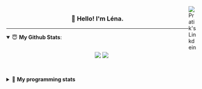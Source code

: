 <!--
<a href="https://twitter.com" target="_blank" rel="nofollow">
 <img align="right" alt="Pratik's Twitter" width="22px" src="https://cdn.jsdelivr.net/npm/simple-icons@v3/icons/twitter.svg" />
</a> 

-->
<a href="https://www.linkedin.com/in/lenagiacalone/" target="_blank" rel="nofollow">
 <img align="right" alt="Pratik's Linkdein" width="22px" src="https://cdn.jsdelivr.net/npm/simple-icons@v3/icons/linkedin.svg" />
</a>



<h3 align="center">👋 Hello! I'm Léna.</h3>

---

<!--
**lgiacalo/lgiacalo** is a ✨ _special_ ✨ repository because its `README.md` (this file) appears on your GitHub profile.

Here are some ideas to get you started:

- 🔭 I’m currently working on ...
- 🌱 I’m currently learning ...
- 👯 I’m looking to collaborate on ...
- 🤔 I’m looking for help with ...
- 💬 Ask me about ...
- 📫 How to reach me: ...
- 😄 Pronouns: ...
- ⚡ Fun fact: ...
-->

<details open>
 <summary> 😇 <b>My Github Stats</b>: </summary>
<br>
<p align = "center">
  <img src = "https://github-readme-stats.vercel.app/api?username=lgiacalo&show_icons=true&theme=nord" width="420">
  <img src = "https://github-readme-stats.vercel.app/api/top-langs/?username=lgiacalo&layout=compact&theme=nord">
</p>
 
<br>
<p align = "center">
  <imp src = "https://github-readme-stats.vercel.app/api/wakatime?username=lgiacalo&theme=nord">
</p>

</details>

<details>
 <summary>🤖 <b>My programming stats</b></summary>
 <br>
 
<!--START_SECTION:waka-->
![Code Time](http://img.shields.io/badge/Code%20Time-0%20secs-blue)

![Lines of code](https://img.shields.io/badge/From%20Hello%20World%20I%27ve%20Written-876%20Thousand%20lines%20of%20code-blue)

**🐱 My GitHub Data** 

> 🏆 83 Contributions in the Year 2022
 > 
> 📦 298.1 kB Used in GitHub's Storage 
 > 
> 🚫 Not Opted to Hire
 > 
> 📜 44 Public Repositories 
 > 
> 🔑 35 Private Repositories  
 > 
**I'm an Early 🐤** 

```text
🌞 Morning    83 commits     ██████░░░░░░░░░░░░░░░░░░░   27.04% 
🌆 Daytime    184 commits    ███████████████░░░░░░░░░░   59.93% 
🌃 Evening    40 commits     ███░░░░░░░░░░░░░░░░░░░░░░   13.03% 
🌙 Night      0 commits      ░░░░░░░░░░░░░░░░░░░░░░░░░   0.0%

```
📅 **I'm Most Productive on Wednesday** 

```text
Monday       67 commits     █████░░░░░░░░░░░░░░░░░░░░   21.82% 
Tuesday      52 commits     ████░░░░░░░░░░░░░░░░░░░░░   16.94% 
Wednesday    70 commits     █████░░░░░░░░░░░░░░░░░░░░   22.8% 
Thursday     67 commits     █████░░░░░░░░░░░░░░░░░░░░   21.82% 
Friday       50 commits     ████░░░░░░░░░░░░░░░░░░░░░   16.29% 
Saturday     1 commits      ░░░░░░░░░░░░░░░░░░░░░░░░░   0.33% 
Sunday       0 commits      ░░░░░░░░░░░░░░░░░░░░░░░░░   0.0%

```


📊 **This Week I Spent My Time On** 

```text
⌚︎ Time Zone: Europe/Paris

💬 Programming Languages: 
JavaScript               20 hrs 39 mins      ████████████████████░░░░░   82.82% 
PHP                      2 hrs 9 mins        ██░░░░░░░░░░░░░░░░░░░░░░░   8.63% 
JSON                     1 hr 55 mins        ██░░░░░░░░░░░░░░░░░░░░░░░   7.71% 
Bash                     7 mins              ░░░░░░░░░░░░░░░░░░░░░░░░░   0.51% 
Git Config               4 mins              ░░░░░░░░░░░░░░░░░░░░░░░░░   0.3%

🔥 Editors: 
VS Code                  24 hrs 56 mins      █████████████████████████   100.0%

🐱‍💻 Projects: 
pj-crawler               19 hrs 49 mins      ███████████████████░░░░░░   79.46% 
test-wordgres            2 hrs 9 mins        ██░░░░░░░░░░░░░░░░░░░░░░░   8.69% 
pappers                  1 hr 34 mins        █░░░░░░░░░░░░░░░░░░░░░░░░   6.29% 
pappers-engine           1 hr 2 mins         █░░░░░░░░░░░░░░░░░░░░░░░░   4.19% 
Dev                      16 mins             ░░░░░░░░░░░░░░░░░░░░░░░░░   1.08%

💻 Operating System: 
Mac                      24 hrs 56 mins      █████████████████████████   100.0%

```

**I Mostly Code in C** 

```text
C                        26 repos            ████████░░░░░░░░░░░░░░░░░   31.71% 
JavaScript               17 repos            █████░░░░░░░░░░░░░░░░░░░░   20.73% 
HTML                     8 repos             ██░░░░░░░░░░░░░░░░░░░░░░░   9.76% 
Shell                    8 repos             ██░░░░░░░░░░░░░░░░░░░░░░░   9.76% 
C++                      4 repos             █░░░░░░░░░░░░░░░░░░░░░░░░   4.88%

```


**Timeline**

![Chart not found](https://raw.githubusercontent.com/lgiacalo/lgiacalo/main/charts/bar_graph.png) 


 Last Updated on 04/07/2022 12:27:55 UTC
<!--END_SECTION:waka-->

</details>
